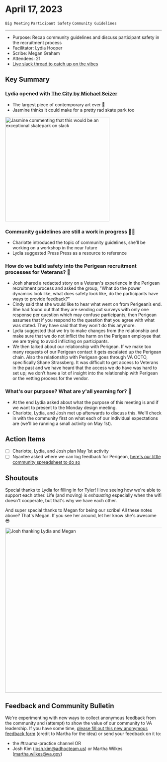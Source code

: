 # April 17, 2023

`Big Meeting` `Participant Safety` `Community Guidelines`

---

- Purpose: Recap community guidelines and discuss participant safety in the recruitment process
- Facilitator: Lydia Hooper
- Scribe: Megan Graham
- Attendees: 21
- [Live slack thread to catch up on the vibes](https://dsva.slack.com/archives/C04F9JLSATE/p1681761657072649)

## Key Summary

### Lydia opened with [The City by Michael Seizer](https://www.widewalls.ch/magazine/michael-heizer-city)

- The largest piece of contemporary art ever 🎨
- Jasmine thinks it could make for a pretty rad skate park too

<img width="335" alt="Jasmine commenting that this would be an exceptional skatepark on slack" src="https://user-images.githubusercontent.com/14154792/234132730-b9d13270-475d-459b-b63b-d0238f33e60f.png">


### Community guidelines are still a work in progress 👩‍🍳

- Charlotte introduced the topic of community guidelines, she'll be working on a workshop in the near future
- Lydia suggested Press Press as a resource to reference

### How do we build safety into the Perigean recruitment processes for Veterans? 🏡

- Josh shared a redacted story on a Veteran's experience in the Perigean recruitment process and asked the group, "What do the power dynamics look like, what does safety look like, do the participants have ways to provide feedback?"
- Cindy said that she would like to hear what went on from Perigean’s end. She had found out that they are sending out surveys with only one response per question which may confuse participants; then Perigean assumes that if you respond to the question that you agree with what was stated. They have said that they won't do this anymore.
- Lydia suggested that we try to make changes from the relationship and make sure that we do not inflict the harm on the Perigean employee that we are trying to avoid inflicting on participants.
- We then talked about our relationship with Perigean.  If we make too many requests of our Perigean contact it gets escalated up the Perigean chain. Also the relationship with Perigean goes through VA OCTO, specifically Shane Strassberg. It was difficult to get access to Veterans in the past and we have heard that the access we do have was hard to set up; we don’t have a lot of insight into the relationship with Perigean or the vetting process for the vendor.

### What's our purpose? What are y'all yearning for? 💙

- At the end Lydia asked about what the purpose of this meeting is and if we want to present to the Monday design meeting.
- Charlotte, Lydia, and Josh met up afterwards to discuss this. We'll check in with the community first on what each of our individual expectations are (we'll be running a small activity on May 1st).

## Action Items
- [ ] Charlotte, Lydia, and Josh plan May 1st activity
- [ ] Nyantee asked where we can log feedback for Perigean, [here's our little community spreadsheet to do so](https://docs.google.com/spreadsheets/d/1Pe8eOgf1IKAjcaOjkwu2MIL91O9amoDyFLpTgZRa1GQ/edit?usp=sharing)

## Shoutouts
Special thanks to Lydia for filling in for Tyler! I love seeing how we're able to support each other. Life (and moving) is _exhausting_ especially when the wifi doesn't cooperate, but that's why we have each other.

And super special thanks to Megan for being our scribe! All these notes above? That's Megan. If you see her around, let her know she's awesome 😎

<img width="529" alt="Josh thanking Lydia and Megan" src="https://user-images.githubusercontent.com/14154792/234134105-6a0d622c-0889-4d4a-ac68-775e47c38d7b.png">

## Feedback and Community Bulletin 
We're experimenting with new ways to collect anonymous feedback from the community and (attempt) to show the value of our community to VA leadership. If you have some time, [please fill out this new anonymous feedback form](https://forms.gle/vNsyzjXj3BGDTnbh8) (credit to Martha for the idea) or send your feedback on it to:
- the #trauma-practice channel OR
- Josh Kim (josh.kim@adhocteam.us) or Martha Wilkes (martha.wilkes@va.gov)


